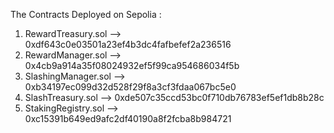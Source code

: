 The Contracts Deployed on Sepolia : 

1. RewardTreasury.sol --> 0xdf643c0e03501a23ef4b3dc4fafbefef2a236516
2. RewardManager.sol --> 0x4cb9a914a35f08024932ef5f99ca954686034f5b
3. SlashingManager.sol --> 0xb34197ec099d32d528f29f8a3cf3fdaa067bc5e0
4. SlashTreasury.sol --> 0xde507c35ccd53bc0f710db76783ef5ef1db8b28c
5. StakingRegistry.sol --> 0xc15391b649ed9afc2df40190a8f2fcba8b984721